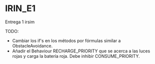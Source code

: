 # IRIN_E1
Entrega 1 irsim

TODO:
- Cambiar los if's en los métodos por fórmulas similar a ObstacleAvoidance.
- Añadir el Behaviour RECHARGE_PRIORITY que se acerca a las luces rojas y carga la batería roja. Debe inhibir CONSUME_PRIORITY.
